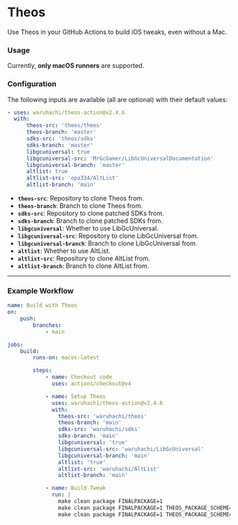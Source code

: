 # Theos

Use Theos in your GitHub Actions to build iOS tweaks, even without a Mac.

### Usage

Currently, **only macOS runners** are supported.

### Configuration

The following inputs are available (all are optional) with their default values:

```yaml
- uses: waruhachi/theos-action@v2.4.6
  with:
      theos-src: 'theos/theos'
      theos-branch: 'master'
      sdks-src: 'theos/sdks'
      sdks-branch: 'master'
      libgcuniversal: true
      libgcuniversal-src: 'MrGcGamer/LibGcUniversalDocumentation'
      libgcuniversal-branch: 'master'
      altlist: true
      altlist-src: 'opa334/AltList'
      altlist-branch: 'main'
```

-   **`theos-src`**: Repository to clone Theos from.
-   **`theos-branch`**: Branch to clone Theos from.
-   **`sdks-src`**: Repository to clone patched SDKs from.
-   **`sdks-branch`**: Branch to clone patched SDKs from.
-   **`libgcuniversal`**: Whether to use LibGcUniversal.
-   **`libgcuniversal-src`**: Repository to clone LibGcUniversal from.
-   **`libgcuniversal-branch`**: Branch to clone LibGcUniversal from.
-   **`altlist`**: Whether to use AltList.
-   **`altlist-src`**: Repository to clone AltList from.
-   **`altlist-branch`**: Branch to clone AltList from.

---

### Example Workflow

```yaml
name: Build with Theos
on:
    push:
        branches:
            - main

jobs:
    build:
        runs-on: macos-latest

        steps:
            - name: Checkout code
              uses: actions/checkout@v4

            - name: Setup Theos
              uses: waruhachi/theos-action@v2.4.6
              with:
                theos-src: 'waruhachi/theos'
                theos-branch: 'main'
                sdks-src: 'waruhachi/sdks'
                sdks-branch: 'main'
                libgcuniversal: 'true'
                libgcuniversal-src: 'waruhachi/LibGcUniversal'
                libgcuniversal-branch: 'main'
                altlist: 'true'
                altlist-src: 'waruhachi/AltList'
                altlist-branch: 'main'

            - name: Build Tweak
              run: |
                make clean package FINALPACKAGE=1
                make clean package FINALPACKAGE=1 THEOS_PACKAGE_SCHEME=rootless
                make clean package FINALPACKAGE=1 THEOS_PACKAGE_SCHEME=roothide
```
